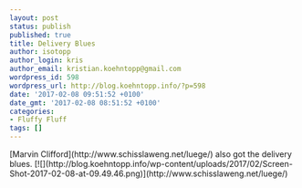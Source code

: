 ```yaml
---
layout: post
status: publish
published: true
title: Delivery Blues
author: isotopp
author_login: kris
author_email: kristian.koehntopp@gmail.com
wordpress_id: 598
wordpress_url: http://blog.koehntopp.info/?p=598
date: '2017-02-08 09:51:52 +0100'
date_gmt: '2017-02-08 08:51:52 +0100'
categories:
- Fluffy Fluff
tags: []
---
```

<p>[Marvin Clifford](http://www.schisslaweng.net/luege/)&nbsp;also got&nbsp;the delivery blues. [![](http://blog.koehntopp.info/wp-content/uploads/2017/02/Screen-Shot-2017-02-08-at-09.49.46.png)](http://www.schisslaweng.net/luege/)</p>
